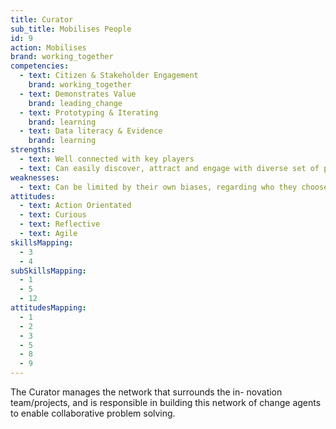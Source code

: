 ```yaml
---
title: Curator
sub_title: Mobilises People
id: 9
action: Mobilises
brand: working_together
competencies:
  - text: Citizen & Stakeholder Engagement
    brand: working_together
  - text: Demonstrates Value
    brand: leading_change
  - text: Prototyping & Iterating
    brand: learning
  - text: Data literacy & Evidence
    brand: learning
strengths:
  - text: Well connected with key players 
  - text: Can easily discover, attract and engage with diverse set of people
weaknesses:
  - text: Can be limited by their own biases, regarding who they choose to work with
attitudes:
  - text: Action Orientated
  - text: Curious
  - text: Reflective
  - text: Agile
skillsMapping:
  - 3
  - 4
subSkillsMapping:
  - 1
  - 5
  - 12
attitudesMapping: 
  - 1
  - 2
  - 3
  - 5
  - 8
  - 9
---
```


The Curator manages the network that surrounds the in- novation team/projects, and is responsible in building this network of change agents to enable collaborative problem solving.
